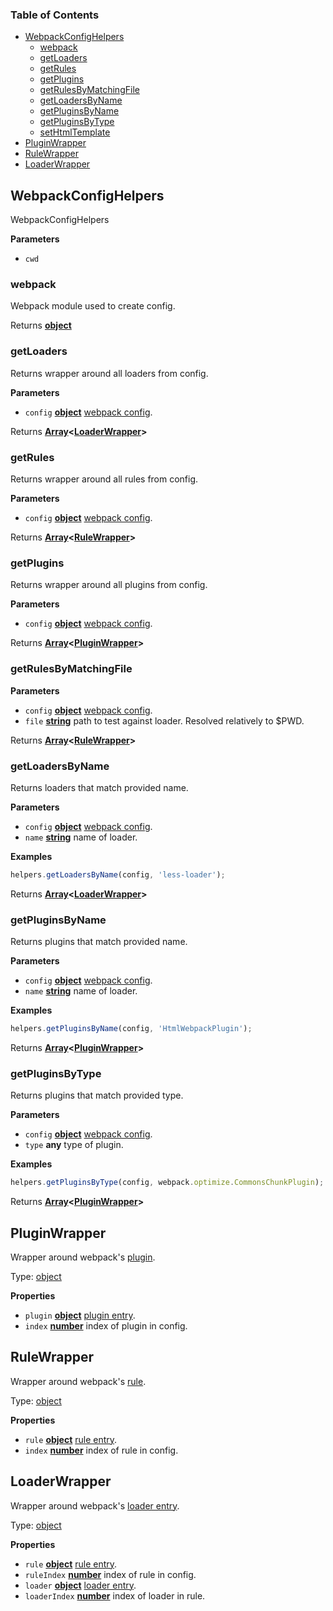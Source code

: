 ### Table of Contents

- [WebpackConfigHelpers](#webpackconfighelpers)
  - [webpack](#webpack)
  - [getLoaders](#getloaders)
  - [getRules](#getrules)
  - [getPlugins](#getplugins)
  - [getRulesByMatchingFile](#getrulesbymatchingfile)
  - [getLoadersByName](#getloadersbyname)
  - [getPluginsByName](#getpluginsbyname)
  - [getPluginsByType](#getpluginsbytype)
  - [setHtmlTemplate](#sethtmltemplate)
- [PluginWrapper](#pluginwrapper)
- [RuleWrapper](#rulewrapper)
- [LoaderWrapper](#loaderwrapper)

## WebpackConfigHelpers

WebpackConfigHelpers

**Parameters**

- `cwd`

### webpack

Webpack module used to create config.

Returns **[object](https://developer.mozilla.org/en-US/docs/Web/JavaScript/Reference/Global_Objects/Object)**

### getLoaders

Returns wrapper around all loaders from config.

**Parameters**

- `config` **[object](https://developer.mozilla.org/en-US/docs/Web/JavaScript/Reference/Global_Objects/Object)** [webpack config](https://webpack.js.org/configuration/#options).

Returns **[Array](https://developer.mozilla.org/en-US/docs/Web/JavaScript/Reference/Global_Objects/Array)&lt;[LoaderWrapper](#loaderwrapper)>**

### getRules

Returns wrapper around all rules from config.

**Parameters**

- `config` **[object](https://developer.mozilla.org/en-US/docs/Web/JavaScript/Reference/Global_Objects/Object)** [webpack config](https://webpack.js.org/configuration/#options).

Returns **[Array](https://developer.mozilla.org/en-US/docs/Web/JavaScript/Reference/Global_Objects/Array)&lt;[RuleWrapper](#rulewrapper)>**

### getPlugins

Returns wrapper around all plugins from config.

**Parameters**

- `config` **[object](https://developer.mozilla.org/en-US/docs/Web/JavaScript/Reference/Global_Objects/Object)** [webpack config](https://webpack.js.org/configuration/#options).

Returns **[Array](https://developer.mozilla.org/en-US/docs/Web/JavaScript/Reference/Global_Objects/Array)&lt;[PluginWrapper](#pluginwrapper)>**

### getRulesByMatchingFile

**Parameters**

- `config` **[object](https://developer.mozilla.org/en-US/docs/Web/JavaScript/Reference/Global_Objects/Object)** [webpack config](https://webpack.js.org/configuration/#options).
- `file` **[string](https://developer.mozilla.org/en-US/docs/Web/JavaScript/Reference/Global_Objects/String)** path to test against loader. Resolved relatively to \$PWD.

Returns **[Array](https://developer.mozilla.org/en-US/docs/Web/JavaScript/Reference/Global_Objects/Array)&lt;[RuleWrapper](#rulewrapper)>**

### getLoadersByName

Returns loaders that match provided name.

**Parameters**

- `config` **[object](https://developer.mozilla.org/en-US/docs/Web/JavaScript/Reference/Global_Objects/Object)** [webpack config](https://webpack.js.org/configuration/#options).
- `name` **[string](https://developer.mozilla.org/en-US/docs/Web/JavaScript/Reference/Global_Objects/String)** name of loader.

**Examples**

```javascript
helpers.getLoadersByName(config, 'less-loader');
```

Returns **[Array](https://developer.mozilla.org/en-US/docs/Web/JavaScript/Reference/Global_Objects/Array)&lt;[LoaderWrapper](#loaderwrapper)>**

### getPluginsByName

Returns plugins that match provided name.

**Parameters**

- `config` **[object](https://developer.mozilla.org/en-US/docs/Web/JavaScript/Reference/Global_Objects/Object)** [webpack config](https://webpack.js.org/configuration/#options).
- `name` **[string](https://developer.mozilla.org/en-US/docs/Web/JavaScript/Reference/Global_Objects/String)** name of loader.

**Examples**

```javascript
helpers.getPluginsByName(config, 'HtmlWebpackPlugin');
```

Returns **[Array](https://developer.mozilla.org/en-US/docs/Web/JavaScript/Reference/Global_Objects/Array)&lt;[PluginWrapper](#pluginwrapper)>**

### getPluginsByType

Returns plugins that match provided type.

**Parameters**

- `config` **[object](https://developer.mozilla.org/en-US/docs/Web/JavaScript/Reference/Global_Objects/Object)** [webpack config](https://webpack.js.org/configuration/#options).
- `type` **any** type of plugin.

**Examples**

```javascript
helpers.getPluginsByType(config, webpack.optimize.CommonsChunkPlugin);
```

Returns **[Array](https://developer.mozilla.org/en-US/docs/Web/JavaScript/Reference/Global_Objects/Array)&lt;[PluginWrapper](#pluginwrapper)>**

## PluginWrapper

Wrapper around webpack's [plugin](https://webpack.js.org/configuration/plugins/#plugins).

Type: [object](https://developer.mozilla.org/en-US/docs/Web/JavaScript/Reference/Global_Objects/Object)

**Properties**

- `plugin` **[object](https://developer.mozilla.org/en-US/docs/Web/JavaScript/Reference/Global_Objects/Object)** [plugin entry](https://webpack.js.org/configuration/plugins/#plugins).
- `index` **[number](https://developer.mozilla.org/en-US/docs/Web/JavaScript/Reference/Global_Objects/Number)** index of plugin in config.

## RuleWrapper

Wrapper around webpack's [rule](https://webpack.js.org/configuration/module/#module-rules).

Type: [object](https://developer.mozilla.org/en-US/docs/Web/JavaScript/Reference/Global_Objects/Object)

**Properties**

- `rule` **[object](https://developer.mozilla.org/en-US/docs/Web/JavaScript/Reference/Global_Objects/Object)** [rule entry](https://webpack.js.org/configuration/module/#module-rules).
- `index` **[number](https://developer.mozilla.org/en-US/docs/Web/JavaScript/Reference/Global_Objects/Number)** index of rule in config.

## LoaderWrapper

Wrapper around webpack's [loader entry](https://webpack.js.org/configuration/module/#useentry).

Type: [object](https://developer.mozilla.org/en-US/docs/Web/JavaScript/Reference/Global_Objects/Object)

**Properties**

- `rule` **[object](https://developer.mozilla.org/en-US/docs/Web/JavaScript/Reference/Global_Objects/Object)** [rule entry](https://webpack.js.org/configuration/module/#module-rules).
- `ruleIndex` **[number](https://developer.mozilla.org/en-US/docs/Web/JavaScript/Reference/Global_Objects/Number)** index of rule in config.
- `loader` **[object](https://developer.mozilla.org/en-US/docs/Web/JavaScript/Reference/Global_Objects/Object)** [loader entry](https://webpack.js.org/configuration/module/#useentry).
- `loaderIndex` **[number](https://developer.mozilla.org/en-US/docs/Web/JavaScript/Reference/Global_Objects/Number)** index of loader in rule.
